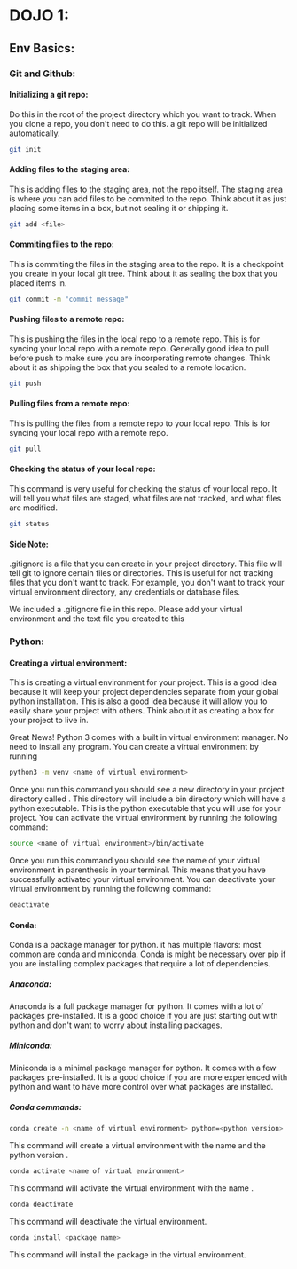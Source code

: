 # DOJO 1:

## Env Basics:
### Git and Github:
#### Initializing a git repo:
Do this in the root of the project directory which you want to track. When you clone a repo, you don't need to do this.
a git repo will be initialized automatically.
```bash
git init
```
#### Adding files to the staging area:
This is adding files to the staging area, not the repo itself. The staging area is where you can add files to be commited
to the repo. Think about it as just placing some items in a box, but not sealing it or shipping it.
```bash
git add <file>
```
#### Commiting files to the repo:
This is commiting the files in the staging area to the repo. It is a checkpoint you create in your local git tree.
Think about it as sealing the box that you placed items in.
```bash 
git commit -m "commit message"
```
#### Pushing files to a remote repo:
This is pushing the files in the local repo to a remote repo. This is for syncing your local repo with a remote repo.
Generally good idea to pull before push to make sure you are incorporating remote changes. Think about it as shipping 
the box that you sealed to a remote location. 
```bash
git push
```

#### Pulling files from a remote repo:
This is pulling the files from a remote repo to your local repo. This is for syncing your local repo with a remote repo.
```bash
git pull
```

#### Checking the status of your local repo:
This command is very useful for checking the status of your local repo. It will tell you what files are staged, what files
are not tracked, and what files are modified.
```bash
git status
```

#### Side Note:
.gitignore is a file that you can create in your project directory. This file will tell git to ignore certain files or
directories. This is useful for not tracking files that you don't want to track. For example, you don't want to track
your virtual environment directory, any credentials or database files.

We included a .gitignore file in this repo. Please add your virtual environment and the text file you created to this



### Python:
#### Creating a virtual environment:
This is creating a virtual environment for your project. This is a good idea because it will keep your project dependencies
separate from your global python installation. This is also a good idea because it will allow you to easily share your
project with others. Think about it as creating a box for your project to live in.

Great News! Python 3 comes with a built in virtual environment manager. No need to install any program.
You can create a virtual environment by running
```bash
python3 -m venv <name of virtual environment>
```
Once you run this command you should see a new directory in your project directory called <name of virtual environment>.
This directory will include a bin directory which will have a python executable. This is the python executable that you
will use for your project. You can activate the virtual environment by running the following command:
```bash
source <name of virtual environment>/bin/activate
```
Once you run this command you should see the name of your virtual environment in parenthesis in your terminal. This means
that you have successfully activated your virtual environment. You can deactivate your virtual environment by running the
following command:
```bash
deactivate
```
#### Conda:
Conda is a package manager for python. it has multiple flavors: most common are conda and miniconda. Conda is might be
necessary over pip if you are installing complex packages that require a lot of dependencies.
##### Anaconda:
Anaconda is a full package manager for python. It comes with a lot of packages pre-installed. It is a good choice if you
are just starting out with python and don't want to worry about installing packages. 
##### Miniconda:
Miniconda is a minimal package manager for python. It comes with a few packages pre-installed. It is a good choice if you
are more experienced with python and want to have more control over what packages are installed.
##### Conda commands:
```bash
conda create -n <name of virtual environment> python=<python version>
```
This command will create a virtual environment with the name <name of virtual environment> and the python version <python version>.
```bash
conda activate <name of virtual environment>
```
This command will activate the virtual environment with the name <name of virtual environment>.
```bash
conda deactivate
```
This command will deactivate the virtual environment.
```bash
conda install <package name>
```
This command will install the package <package name> in the virtual environment.

